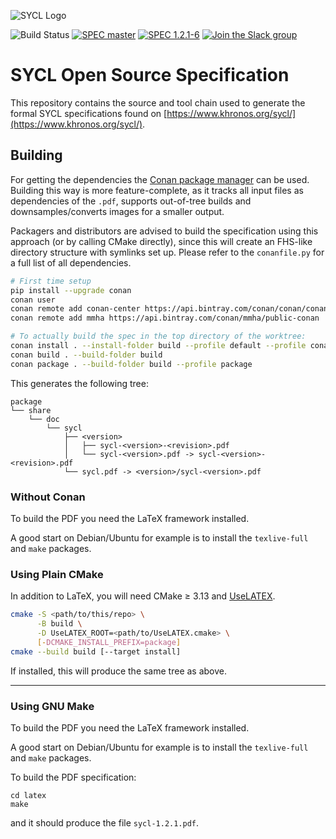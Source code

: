 ![SYCL Logo](latex/logos/SYCL_RGB_June16-inkscape-1500.png)

![Build Status](https://api.travis-ci.com/KhronosGroup/SYCL-Docs.svg?branch=master)
[![SPEC master](https://img.shields.io/badge/SPEC-master-red.svg?logo=adobe-acrobat-reader)](https://khronosgroup.github.io/SYCL-Docs/sycl/sycl.pdf)
[![SPEC 1.2.1-6](https://img.shields.io/badge/SPEC-1.2.1--6-orange.svg?logo=adobe-acrobat-reader)](https://www.khronos.org/registry/SYCL/specs/sycl-1.2.1.pdf)
[![Join the Slack group](https://img.shields.io/badge/chat-on%20slack-blue.svg?logo=slack)](https://khr.io/slack)

# SYCL Open Source Specification

This repository contains the source and tool chain used to generate
the formal SYCL specifications found on [https://www.khronos.org/sycl/](https://www.khronos.org/sycl/).

## Building

For getting the dependencies the [Conan package manager](https://conan.io/) can be used. Building this way is more feature-complete, as it tracks all input files as dependencies of the `.pdf`, supports out-of-tree builds and downsamples/converts images for a smaller output.

Packagers and distributors are advised to build the specification using this approach (or by calling CMake directly), since this will create an FHS-like directory structure with symlinks set up. Please refer to the `conanfile.py` for a full list of all dependencies.

```bash
# First time setup
pip install --upgrade conan
conan user
conan remote add conan-center https://api.bintray.com/conan/conan/conan-center
conan remote add mmha https://api.bintray.com/conan/mmha/public-conan

# To actually build the spec in the top directory of the worktree:
conan install . --install-folder build --profile default --profile conan/profiles/sycl-spec-buildtools
conan build . --build-folder build
conan package . --build-folder build --profile package
```

This generates the following tree:

```
package
└── share
    └── doc
        └── sycl
            ├── <version>
            │   ├── sycl-<version>-<revision>.pdf
            │   └── sycl-<version>.pdf -> sycl-<version>-<revision>.pdf
            └── sycl.pdf -> <version>/sycl-<version>.pdf
```

### Without Conan
To build the PDF you need the LaTeX framework installed.

A good start on Debian/Ubuntu for example is to install the
`texlive-full` and `make` packages.

### Using Plain CMake
In addition to LaTeX, you will need CMake ≥ 3.13 and
[UseLATEX](https://gitlab.kitware.com/kmorel/UseLATEX).

```bash
cmake -S <path/to/this/repo> \
      -B build \
      -D UseLATEX_ROOT=<path/to/UseLATEX.cmake> \
      [-DCMAKE_INSTALL_PREFIX=package]
cmake --build build [--target install]
```

If installed, this will produce the same tree as above.

---
### Using GNU Make
To build the PDF you need the LaTeX framework installed.

A good start on Debian/Ubuntu for example is to install the
`texlive-full` and `make` packages.

To build the PDF specification:
```
cd latex
make
```
and it should produce the file `sycl-1.2.1.pdf`.
